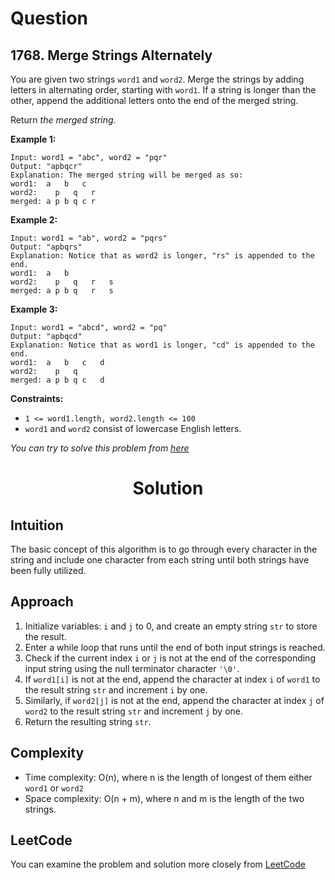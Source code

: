 # Question
## 1768. Merge Strings Alternately
You are given two strings `word1` and `word2`. Merge the strings by adding letters in alternating order, starting with `word1`. If a string is longer than the other, append the additional letters onto the end of the merged string.

Return *the merged string.*<br/>

**Example 1:**<br/>
```
Input: word1 = "abc", word2 = "pqr"
Output: "apbqcr"
Explanation: The merged string will be merged as so:
word1:  a   b   c
word2:    p   q   r
merged: a p b q c r
```
**Example 2:**<br/>
```
Input: word1 = "ab", word2 = "pqrs"
Output: "apbqrs"
Explanation: Notice that as word2 is longer, "rs" is appended to the end.
word1:  a   b 
word2:    p   q   r   s
merged: a p b q   r   s
```
**Example 3:**<br/>
```
Input: word1 = "abcd", word2 = "pq"
Output: "apbqcd"
Explanation: Notice that as word1 is longer, "cd" is appended to the end.
word1:  a   b   c   d
word2:    p   q 
merged: a p b q c   d
```

**Constraints:**

- `1 <= word1.length, word2.length <= 100`
- `word1` and `word2` consist of lowercase English letters.

*You can try to solve this problem from [here](https://leetcode.com/problems/merge-strings-alternately/description/)*

<h1 align="center">Solution</h1>

## Intuition
The basic concept of this algorithm is to go through every character in the string and include one character from each string until both strings have been fully utilized.

## Approach

1. Initialize variables: `i` and `j` to 0, and create an empty string `str` to store the result.
2. Enter a while loop that runs until the end of both input strings is reached.
3. Check if the current index `i` or `j` is not at the end of the corresponding input string using the null terminator character `'\0'`.
4. If `word1[i]` is not at the end, append the character at index `i` of `word1` to the result string `str` and increment `i` by one.
5. Similarly, if `word2[j]` is not at the end, append the character at index `j` of `word2` to the result string `str` and increment `j` by one.
6. Return the resulting string `str`.

## Complexity
- Time complexity: O(n), where n is the length of longest of them either `word1` or `word2`
- Space complexity: O(n + m), where n and m is the length of the two strings. 

## LeetCode
You can examine the problem and solution more closely from [LeetCode](https://leetcode.com/problems/merge-strings-alternately/solutions/3430196/easy-cpp-solution-and-explanation/)